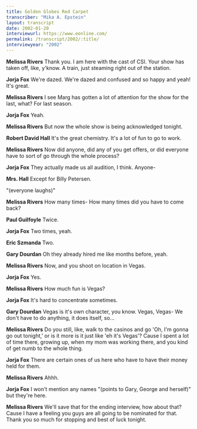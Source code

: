 ```yaml
---
title: Golden Globes Red Carpet
transcriber: "Mika A. Epstein"
layout: transcript
date: 2002-01-20
interviewurl: https://www.eonline.com/
permalink: /transcript/2002/:title/
interviewyear: "2002"
---
```


**Melissa Rivers** Thank you. I am here with the cast of CSI. Your show has taken off, like, y'know. A train, just steaming right out of the station.

**Jorja Fox** We're dazed. We're dazed and confused and so happy and yeah! It's great.

**Melissa Rivers** I see Marg has gotten a lot of attention for the show for the last, what? For last season.

**Jorja Fox** Yeah.

**Melissa Rivers** But now the whole show is being acknowledged tonight.

**Robert David Hall** It's the great chemistry. It's a lot of fun to go to work.

**Melissa Rivers** Now did anyone, did any of you get offers, or did everyone have to sort of go through the whole process?

**Jorja Fox** They actually made us all audition, I think. Anyone-

**Mrs. Hall** Except for Billy Petersen.

"(everyone laughs)"

**Melissa Rivers** How many times- How many times did you have to come back?

**Paul Guilfoyle** Twice.

**Jorja Fox** Two times, yeah.

**Eric Szmanda** Two.

**Gary Dourdan** Oh they already hired me like months before, yeah.

**Melissa Rivers** Now, and you shoot on location in Vegas.

**Jorja Fox** Yes.

**Melissa Rivers** How much fun is Vegas?

**Jorja Fox** It's hard to concentrate sometimes.

**Gary Dourdan** Vegas is it's own character, you know. Vegas, Vegas- We don't have to do anything, it does itself, so...

**Melissa Rivers** Do you still, like, walk to the casinos and go 'Oh, I'm gonna go out tonight,' or is it more is it just like 'eh it's Vegas'? Cause I spent a lot of time there, growing up, when my mom was working there, and you kind of get numb to the whole thing.

**Jorja Fox** There are certain ones of us here who have to have their money held for them.

**Melissa Rivers** Ahhh.

**Jorja Fox** I won't mention any names "(points to Gary, George and herself)" but they're here.

**Melissa Rivers** We'll save that for the ending interview, how about that? Cause I have a feeling you guys are all going to be nominated for that. Thank you so much for stopping and best of luck tonight.
